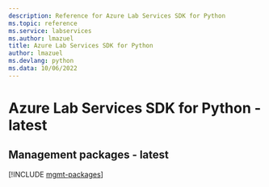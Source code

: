 ```yaml
---
description: Reference for Azure Lab Services SDK for Python
ms.topic: reference
ms.service: labservices
ms.author: lmazuel
title: Azure Lab Services SDK for Python
author: lmazuel
ms.devlang: python
ms.data: 10/06/2022
---
```

# Azure Lab Services SDK for Python - latest

## Management packages - latest
[!INCLUDE [mgmt-packages](lab-services-mgmt-index.md)]